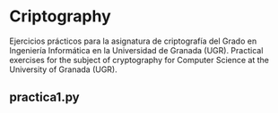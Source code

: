 Criptography
============

Ejercicios prácticos para la asignatura de criptografía del Grado en Ingeniería Informática en la Universidad de Granada (UGR). 
Practical exercises for the subject of cryptography for Computer Science at the University of Granada (UGR).

practica1.py
------------
